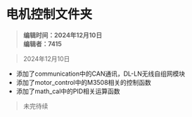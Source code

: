 <!-- markdownlint-disable MD032 -->
<!-- markdownlint-disable MD022 -->
# **电机控制文件夹**  
> **编辑时间：2024年12月10日**  
> **编辑者：7415**

> 2024年12月10日
- 添加了communication中的CAN通讯，DL-LN无线自组网模块
- 添加了motor_control中的M3508相关的控制函数
- 添加了math_cal中的PID相关运算函数
> 未完待续